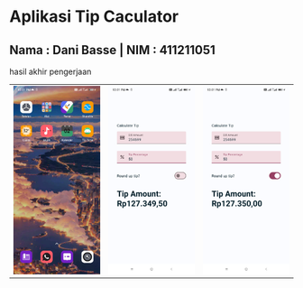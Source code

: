 # Aplikasi Tip Caculator
## Nama : Dani Basse | NIM : 411211051
hasil akhir pengerjaan
<table>
  <tr>
    <td><img src="screenshot_01.jpg"/></td>
    <td><img src="screenshot_02.jpg"/></td>
    <td><img src="screenshot_03.jpg"/></td>
  </tr>
</table>
